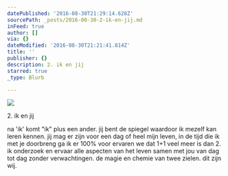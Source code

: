 ```yaml
---
datePublished: '2016-08-30T21:29:14.628Z'
sourcePath: _posts/2016-08-30-2-ik-en-jij.md
inFeed: true
author: []
via: {}
dateModified: '2016-08-30T21:21:41.814Z'
title: ''
publisher: {}
description: 2. ik en jij
starred: true
_type: Blurb

---
```

![](https://the-grid-user-content.s3-us-west-2.amazonaws.com/26650dd3-41f3-43ac-8197-0a1669c5804c.jpg)

2\. ik en jij

na 'ik' komt "ik" plus een ander. jij bent de spiegel waardoor ik mezelf kan leren kennen. jij mag er zijn voor een dag of heel mijn leven, in de tijd die ik met je doorbreng ga ik er 100% voor ervaren we dat 1+1 veel meer is dan 2\. ik onderzoek en ervaar alle aspecten van het leven samen met jou van dag tot dag zonder verwachtingen. de magie en chemie van twee zielen. dit zijn wij.